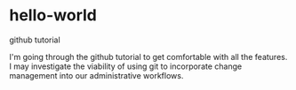 # hello-world
github tutorial

I'm going through the github tutorial to get comfortable with all the features. I may investigate the viability of using git to incorporate change management into our administrative workflows.
